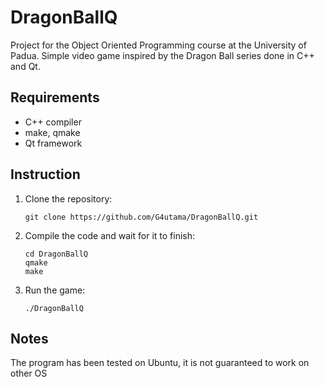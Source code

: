 # DragonBallQ
Project for the Object Oriented Programming course at the University of Padua. Simple video game inspired by the Dragon Ball series done in C++ and Qt.

## Requirements
- C++ compiler
- make, qmake
- Qt framework

## Instruction
1. Clone the repository:
   
    ```
    git clone https://github.com/G4utama/DragonBallQ.git
    ```
2. Compile the code and wait for it to finish:

    ```
    cd DragonBallQ
    qmake
    make
    ```
3. Run the game:
    ```
    ./DragonBallQ
    ```

## Notes
The program has been tested on Ubuntu, it is not guaranteed to work on other OS

